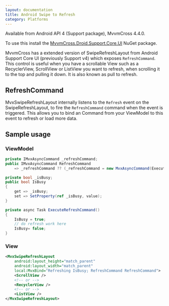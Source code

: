```yaml
---
layout: documentation
title: Android Swipe to Refresh
category: Platforms
---
```


Available from Android API 4 (Support package), MvvmCross 4.4.0.

To use this install the [MvvmCross.Droid.Support.Core.UI][nugetpackage] NuGet package.

MvvmCross has a extended version of SwipeRefreshLayout from Android Support Core UI (previously Support v4) which exposes `RefreshCommand`. This control is useful when you have a
scrollable View such as a RecyclerView, ScrollView or ListView you want to refresh, when scrolling it to the top and pulling it down. It is also known as pull to refresh.

## RefreshCommand
MvxSwipeRefreshLayout internally listens to the `Refresh` event on the SwipeRefreshLayout, to fire the `RefreshCommand` command when the event is triggered.
This allows you to bind an Command from your ViewModel to this event to refresh or load more data.

## Sample usage

### ViewModel

```csharp
private IMvxAsyncCommand _refreshCommand;
public IMvxAsyncCommand RefreshCommand 
    => _refreshCommand ?? (_refreshCommand = new MvxAsyncCommand(ExecuteRefreshCommand));

private bool _isBusy;
public bool IsBusy
{
    get => _isBusy;
    set => SetProperty(ref _isBusy, value);
}

private async Task ExecuteRefreshCommand()
{
    IsBusy = true;
    // do refresh work here
    IsBusy= false;
}
```

### View

```xml
<MvxSwipeRefreshLayout
    android:layout_height="match_parent"
    android:layout_width="match_parent"
    local:MvxBind="Refreshing IsBusy; RefreshCommand RefreshCommand">
    <ScrollView />
    <!-- or -->
    <RecyclerView />
    <!-- or -->
    <ListView />
</MvxSwipeRefreshLayout>
```

[nugetpackage]: https://www.nuget.org/packages/MvvmCross.Droid.Support.Core.UI/

